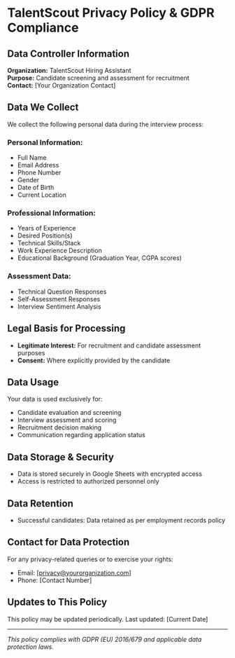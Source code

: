 # TalentScout Privacy Policy & GDPR Compliance

## Data Controller Information
**Organization:** TalentScout Hiring Assistant  
**Purpose:** Candidate screening and assessment for recruitment  
**Contact:** [Your Organization Contact]

## Data We Collect
We collect the following personal data during the interview process:

### Personal Information:
- Full Name
- Email Address  
- Phone Number
- Gender
- Date of Birth
- Current Location

### Professional Information:
- Years of Experience
- Desired Position(s)
- Technical Skills/Stack
- Work Experience Description
- Educational Background (Graduation Year, CGPA scores)

### Assessment Data:
- Technical Question Responses
- Self-Assessment Responses
- Interview Sentiment Analysis

## Legal Basis for Processing
- **Legitimate Interest:** For recruitment and candidate assessment purposes
- **Consent:** Where explicitly provided by the candidate

## Data Usage
Your data is used exclusively for:
- Candidate evaluation and screening
- Interview assessment and scoring
- Recruitment decision making
- Communication regarding application status

## Data Storage & Security
- Data is stored securely in Google Sheets with encrypted access
- Access is restricted to authorized personnel only

## Data Retention
- Successful candidates: Data retained as per employment records policy

## Contact for Data Protection
For any privacy-related queries or to exercise your rights:
- Email: [privacy@yourorganization.com]
- Phone: [Contact Number]

## Updates to This Policy
This policy may be updated periodically. Last updated: [Current Date]

---
*This policy complies with GDPR (EU) 2016/679 and applicable data protection laws.*
